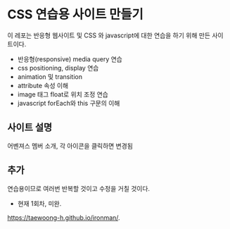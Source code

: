 # CSS 연습용 사이트 만들기
 이 레포는 반응형 웹사이트 및 CSS 와 javascript에 대한 연습을 하기 위해 만든 사이트이다.

 * 반응형(responsive) media query 연습
 * css positioning, display 연습
 * animation 및 transition
 * attribute 속성 이해
 * image 태그 float로 위치 조정 연습
 * javascript forEach와 this 구문의 이해

## 사이트 설명
 어벤져스 멤버 소개, 각 아이콘을 클릭하면 변경됨

## 추가
 연습용이므로 여러번 반복할 것이고 수정을 거칠 것이다.
 * 현재 1회차, 미완.

https://taewoong-h.github.io/ironman/.